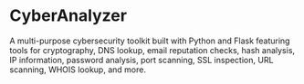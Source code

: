 # CyberAnalyzer
A multi-purpose cybersecurity toolkit built with Python and Flask featuring tools for cryptography, DNS lookup, email reputation checks, hash analysis, IP information, password analysis, port scanning, SSL inspection, URL scanning, WHOIS lookup, and more. 
